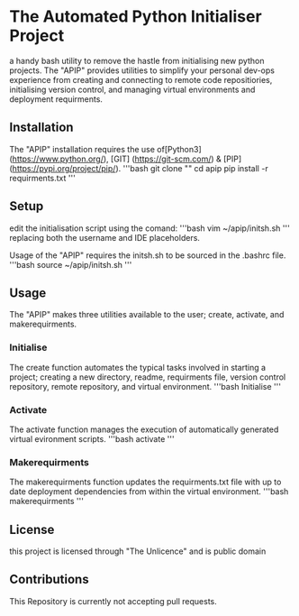 # The Automated Python Initialiser Project
a handy bash utility to remove the hastle from initialising new python projects.
The "APIP" provides utilities to simplify your personal dev-ops experience from creating and connecting to remote code repositiories, initialising version control, and managing virtual environments and deployment requirments. 

## Installation
The "APIP" installation requires the use of[Python3] (https://www.python.org/), [GIT] (https://git-scm.com/) & [PIP] (https://pypi.org/project/pip/).
'''bash
git clone ""
cd apip
pip install -r requirments.txt
'''
## Setup
edit the initialisation script using the comand:
'''bash
vim ~/apip/initsh.sh
'''
replacing both the username and IDE placeholders.

Usage of the "APIP" requires the initsh.sh to be sourced in the .bashrc file.
'''bash
source ~/apip/initsh.sh
'''

## Usage
The "APIP" makes three utilities available to the user; create, activate, and makerequirments. 
### Initialise
The create function automates the typical tasks involved in starting a project; creating a new directory, readme, requirments file, version control repository, remote repository, and virtual environment.
'''bash
Initialise <projectname>
'''
### Activate 
The activate function manages the execution of automatically generated virtual evironment scripts.
'''bash
activate <projectname>
'''
### Makerequirments
The makerequirments function updates the requirments.txt file with up to date deployment dependencies from within the virtual environment.
'''bash
makerequirments
'''

## License
this project is licensed through "The Unlicence" and is public domain

## Contributions
This Repository is currently not accepting pull requests. 